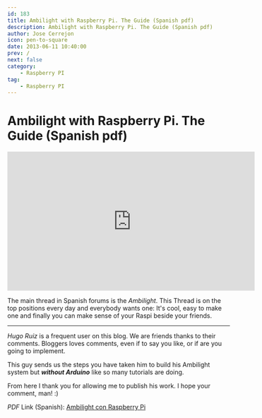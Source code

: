 ```yaml
---
id: 183
title: Ambilight with Raspberry Pi. The Guide (Spanish pdf)
description: Ambilight with Raspberry Pi. The Guide (Spanish pdf)
author: Jose Cerrejon
icon: pen-to-square
date: 2013-06-11 10:40:00
prev: /
next: false
category:
    - Raspberry PI
tag:
    - Raspberry PI
---
```


# Ambilight with Raspberry Pi. The Guide (Spanish pdf)

<iframe width="560" height="315" src="https://www.youtube.com/embed/flpaHseHhAA" frameborder="0" allowfullscreen></iframe>

The main thread in Spanish forums is the _Ambilight_. This Thread is on the top positions every day and everybody wants one: It's cool, easy to make one and finally you can make sense of your Raspi beside your friends.

---

_Hugo Ruiz_ is a frequent user on this blog. We are friends thanks to their comments. Bloggers loves comments, even if to say you like, or if are you going to implement.

This guy sends us the steps you have taken him to build his Ambilight system but **_without Arduino_** like so many tutorials are doing.

From here I thank you for allowing me to publish his work. I hope your comment, man! :)

_PDF_ Link (Spanish): [Ambilight con Raspberry Pi](/res/Ambilight_con_Raspberry_Pi.pdf)
